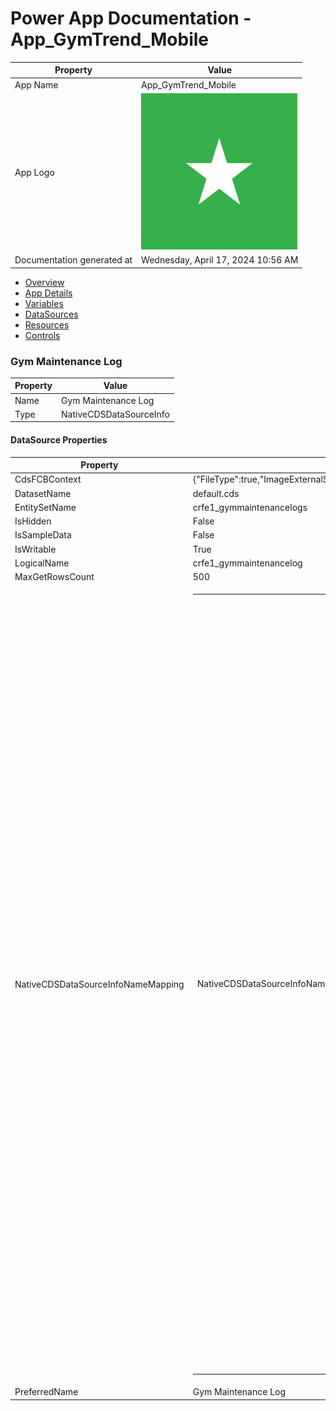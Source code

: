 ﻿# Power App Documentation \- App\_GymTrend\_Mobile

| Property                   | Value                                   |
| -------------------------- | --------------------------------------- |
| App Name                   | App\_GymTrend\_Mobile                   |
| App Logo                   | ![App Logo](resources/applogoSmall.png) |
| Documentation generated at | Wednesday, April 17, 2024 10:56 AM      |

- [Overview](index-App_GymTrend_Mobile.md)
- [App Details](appdetails-App_GymTrend_Mobile.md)
- [Variables](variables-App_GymTrend_Mobile.md)
- [DataSources](datasources-App_GymTrend_Mobile.md)
- [Resources](resources-App_GymTrend_Mobile.md)
- [Controls](controls-App_GymTrend_Mobile.md)

### Gym Maintenance Log

| Property | Value                   |
| -------- | ----------------------- |
| Name     | Gym Maintenance Log     |
| Type     | NativeCDSDataSourceInfo |

#### DataSource Properties

| Property                           | Value                                                                                                                                                                                                                                                                                                                                                                                                                                                                                                                                                                                                                                                                                                                                                                                                                                                                                                                                                                                                                                                                                                                                                                                                                                                                                                                                                                                                                                                                                                                                                                                                                                                                                                                                                                                                                                                                                                                                                                                                                                                                                                                                                          |
| ---------------------------------- | -------------------------------------------------------------------------------------------------------------------------------------------------------------------------------------------------------------------------------------------------------------------------------------------------------------------------------------------------------------------------------------------------------------------------------------------------------------------------------------------------------------------------------------------------------------------------------------------------------------------------------------------------------------------------------------------------------------------------------------------------------------------------------------------------------------------------------------------------------------------------------------------------------------------------------------------------------------------------------------------------------------------------------------------------------------------------------------------------------------------------------------------------------------------------------------------------------------------------------------------------------------------------------------------------------------------------------------------------------------------------------------------------------------------------------------------------------------------------------------------------------------------------------------------------------------------------------------------------------------------------------------------------------------------------------------------------------------------------------------------------------------------------------------------------------------------------------------------------------------------------------------------------------------------------------------------------------------------------------------------------------------------------------------------------------------------------------------------------------------------------------------------------------------- |
| CdsFCBContext                      | {"FileType":true,"ImageExternalStorage":true}                                                                                                                                                                                                                                                                                                                                                                                                                                                                                                                                                                                                                                                                                                                                                                                                                                                                                                                                                                                                                                                                                                                                                                                                                                                                                                                                                                                                                                                                                                                                                                                                                                                                                                                                                                                                                                                                                                                                                                                                                                                                                                                  |
| DatasetName                        | default.cds                                                                                                                                                                                                                                                                                                                                                                                                                                                                                                                                                                                                                                                                                                                                                                                                                                                                                                                                                                                                                                                                                                                                                                                                                                                                                                                                                                                                                                                                                                                                                                                                                                                                                                                                                                                                                                                                                                                                                                                                                                                                                                                                                    |
| EntitySetName                      | crfe1\_gymmaintenancelogs                                                                                                                                                                                                                                                                                                                                                                                                                                                                                                                                                                                                                                                                                                                                                                                                                                                                                                                                                                                                                                                                                                                                                                                                                                                                                                                                                                                                                                                                                                                                                                                                                                                                                                                                                                                                                                                                                                                                                                                                                                                                                                                                      |
| IsHidden                           | False                                                                                                                                                                                                                                                                                                                                                                                                                                                                                                                                                                                                                                                                                                                                                                                                                                                                                                                                                                                                                                                                                                                                                                                                                                                                                                                                                                                                                                                                                                                                                                                                                                                                                                                                                                                                                                                                                                                                                                                                                                                                                                                                                          |
| IsSampleData                       | False                                                                                                                                                                                                                                                                                                                                                                                                                                                                                                                                                                                                                                                                                                                                                                                                                                                                                                                                                                                                                                                                                                                                                                                                                                                                                                                                                                                                                                                                                                                                                                                                                                                                                                                                                                                                                                                                                                                                                                                                                                                                                                                                                          |
| IsWritable                         | True                                                                                                                                                                                                                                                                                                                                                                                                                                                                                                                                                                                                                                                                                                                                                                                                                                                                                                                                                                                                                                                                                                                                                                                                                                                                                                                                                                                                                                                                                                                                                                                                                                                                                                                                                                                                                                                                                                                                                                                                                                                                                                                                                           |
| LogicalName                        | crfe1\_gymmaintenancelog                                                                                                                                                                                                                                                                                                                                                                                                                                                                                                                                                                                                                                                                                                                                                                                                                                                                                                                                                                                                                                                                                                                                                                                                                                                                                                                                                                                                                                                                                                                                                                                                                                                                                                                                                                                                                                                                                                                                                                                                                                                                                                                                       |
| MaxGetRowsCount                    | 500                                                                                                                                                                                                                                                                                                                                                                                                                                                                                                                                                                                                                                                                                                                                                                                                                                                                                                                                                                                                                                                                                                                                                                                                                                                                                                                                                                                                                                                                                                                                                                                                                                                                                                                                                                                                                                                                                                                                                                                                                                                                                                                                                            |
| NativeCDSDataSourceInfoNameMapping | <table><tr><td>NativeCDSDataSourceInfoNameMapping</td><td><table><tr><td>crfe1_gymmaintenancelog_ProcessSession</td><td>Sessões de Processo</td></tr><tr><td>versionnumber</td><td>Número da Versão</td></tr><tr><td>statuscode</td><td>Razão do Estado</td></tr><tr><td>utcconversiontimezonecode</td><td>Código de Fuso Horário da Conversão UTC</td></tr><tr><td>crfe1_gymmaintenancelogid</td><td>Gym Maintenance Log</td></tr><tr><td>crfe1_gymmaintenancelog_PrincipalObjectAttributeAccesses</td><td>Partilha de Campos</td></tr><tr><td>crfe1_checkitems</td><td>Local</td></tr><tr><td>modifiedon</td><td>Modificado Em</td></tr><tr><td>modifiedby</td><td>Modificado Por</td></tr><tr><td>modifiedonbehalfby</td><td>Modificado Por (Delegado)</td></tr><tr><td>statecode</td><td>Estado</td></tr><tr><td>crfe1_gymmaintenancelog_BulkDeleteFailures</td><td>Falhas de Eliminação em Massa</td></tr><tr><td>crfe1_id</td><td>id</td></tr><tr><td>crfe1_photohas</td><td>PhotoHas</td></tr><tr><td>crfe1_equipmentname</td><td>Itens_Check</td></tr><tr><td>createdon</td><td>Criado Em</td></tr><tr><td>createdonbehalfby</td><td>Criado Por (Delegado)</td></tr><tr><td>timezoneruleversionnumber</td><td>Número de Versão da Regra de Fuso Horário</td></tr><tr><td>crfe1_gymmaintenancelog_AsyncOperations</td><td>Tarefas de Sistema</td></tr><tr><td>overriddencreatedon</td><td>Registo Criado Em</td></tr><tr><td>_ownerid_value</td><td>Proprietário</td></tr><tr><td>owningteam</td><td>Equipa Proprietária</td></tr><tr><td>importsequencenumber</td><td>Número de Sequência da Importação</td></tr><tr><td>crfe1_searchid</td><td>Search_ID</td></tr><tr><td>crfe1_hasphoto</td><td>HasPhoto</td></tr><tr><td>crfe1_gymmaintenancelog_SyncErrors</td><td>Erros de Sincronização</td></tr><tr><td>owningbusinessunit</td><td>Unidade de Negócio Proprietária</td></tr><tr><td>createdby</td><td>Criado Por</td></tr><tr><td>owninguser</td><td>Utilizador Proprietário</td></tr><tr><td>crfe1_gymmaintenancelog_MailboxTrackingFolders</td><td>Pastas de Monitorização Automática da Caixa de Correio</td></tr></table></td></tr></table> |
| PreferredName                      | Gym Maintenance Log                                                                                                                                                                                                                                                                                                                                                                                                                                                                                                                                                                                                                                                                                                                                                                                                                                                                                                                                                                                                                                                                                                                                                                                                                                                                                                                                                                                                                                                                                                                                                                                                                                                                                                                                                                                                                                                                                                                                                                                                                                                                                                                                            |
